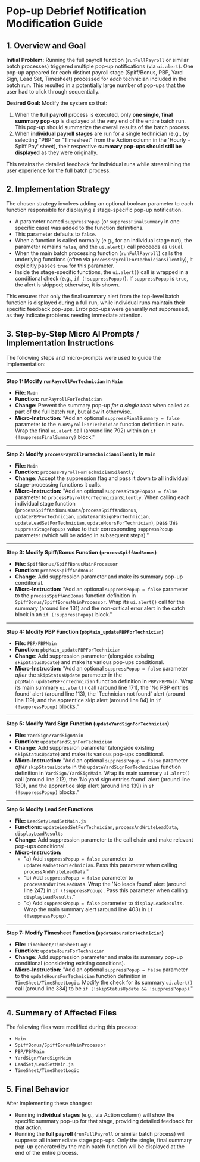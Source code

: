 # Pop-up Debrief Notification Modification Guide

## 1. Overview and Goal

**Initial Problem:** Running the full payroll function (`runFullPayroll` or similar batch processes) triggered multiple pop-up notifications (via `ui.alert`). One pop-up appeared for each distinct payroll stage (Spiff/Bonus, PBP, Yard Sign, Lead Set, Timesheet) processed for *each* technician included in the batch run. This resulted in a potentially large number of pop-ups that the user had to click through sequentially.

**Desired Goal:** Modify the system so that:
1.  When the **full payroll** process is executed, only **one single, final summary pop-up** is displayed at the very end of the entire batch run. This pop-up should summarize the overall results of the batch process.
2.  When **individual payroll stages** are run for a single technician (e.g., by selecting "PBP" or "Timesheet" from the Action column in the 'Hourly + Spiff Pay' sheet), their respective **summary pop-ups should still be displayed** as they were originally.

This retains the detailed feedback for individual runs while streamlining the user experience for the full batch process.

## 2. Implementation Strategy

The chosen strategy involves adding an optional boolean parameter to each function responsible for displaying a stage-specific pop-up notification.

*   A parameter named `suppressPopup` (or `suppressFinalSummary` in one specific case) was added to the function definitions.
*   This parameter defaults to `false`.
*   When a function is called normally (e.g., for an individual stage run), the parameter remains `false`, and the `ui.alert()` call proceeds as usual.
*   When the main batch processing function (`runFullPayroll`) calls the underlying functions (often via `processPayrollForTechnicianSilently`), it explicitly passes `true` for this parameter.
*   Inside the stage-specific functions, the `ui.alert()` call is wrapped in a conditional check (e.g., `if (!suppressPopup)`). If `suppressPopup` is `true`, the alert is skipped; otherwise, it is shown.

This ensures that only the final summary alert from the top-level batch function is displayed during a full run, while individual runs maintain their specific feedback pop-ups. Error pop-ups were generally *not* suppressed, as they indicate problems needing immediate attention.

## 3. Step-by-Step Micro AI Prompts / Implementation Instructions

The following steps and micro-prompts were used to guide the implementation:

---

**Step 1: Modify `runPayrollForTechnician` in `Main`**

*   **File:** `Main`
*   **Function:** `runPayrollForTechnician`
*   **Change:** Prevent the summary pop-up *for a single tech* when called as part of the full batch run, but allow it otherwise.
*   **Micro-Instruction:** "Add an optional `suppressFinalSummary = false` parameter to the `runPayrollForTechnician` function definition in `Main`. Wrap the final `ui.alert` call (around line 792) within an `if (!suppressFinalSummary)` block."

---

**Step 2: Modify `processPayrollForTechnicianSilently` in `Main`**

*   **File:** `Main`
*   **Function:** `processPayrollForTechnicianSilently`
*   **Change:** Accept the suppression flag and pass it down to all individual stage-processing functions it calls.
*   **Micro-Instruction:** "Add an optional `suppressStagePopups = false` parameter to `processPayrollForTechnicianSilently`. When calling each individual stage function (`processSpiffAndBonusData`/`processSpiffAndBonus`, `updatePBPForTechnician`, `updateYardSignForTechnician`, `updateLeadSetForTechnician`, `updateHoursForTechnician`), pass this `suppressStagePopups` value to their corresponding `suppressPopup` parameter (which will be added in subsequent steps)."

---

**Step 3: Modify Spiff/Bonus Function (`processSpiffAndBonus`)**

*   **File:** `SpiffBonus/SpiffBonusMainProcessor`
*   **Function:** `processSpiffAndBonus`
*   **Change:** Add suppression parameter and make its summary pop-up conditional.
*   **Micro-Instruction:** "Add an optional `suppressPopup = false` parameter to the `processSpiffAndBonus` function definition in `SpiffBonus/SpiffBonusMainProcessor`. Wrap its `ui.alert()` call for the summary (around line 131) and the non-critical error alert in the catch block in an `if (!suppressPopup)` block."

---

**Step 4: Modify PBP Function (`pbpMain_updatePBPForTechnician`)**

*   **File:** `PBP/PBPMain`
*   **Function:** `pbpMain_updatePBPForTechnician`
*   **Change:** Add suppression parameter (alongside existing `skipStatusUpdate`) and make its various pop-ups conditional.
*   **Micro-Instruction:** "Add an optional `suppressPopup = false` parameter *after* the `skipStatusUpdate` parameter in the `pbpMain_updatePBPForTechnician` function definition in `PBP/PBPMain`. Wrap its main summary `ui.alert()` call (around line 171), the 'No PBP entries found' alert (around line 113), the 'Technician not found' alert (around line 119), and the apprentice skip alert (around line 84) in `if (!suppressPopup)` blocks."

---

**Step 5: Modify Yard Sign Function (`updateYardSignForTechnician`)**

*   **File:** `YardSign/YardSignMain`
*   **Function:** `updateYardSignForTechnician`
*   **Change:** Add suppression parameter (alongside existing `skipStatusUpdate`) and make its various pop-ups conditional.
*   **Micro-Instruction:** "Add an optional `suppressPopup = false` parameter *after* `skipStatusUpdate` in the `updateYardSignForTechnician` function definition in `YardSign/YardSignMain`. Wrap its main summary `ui.alert()` call (around line 212), the 'No yard sign entries found' alert (around line 180), and the apprentice skip alert (around line 139) in `if (!suppressPopup)` blocks."

---

**Step 6: Modify Lead Set Functions**

*   **File:** `LeadSet/LeadSetMain.js`
*   **Functions:** `updateLeadSetForTechnician`, `processAndWriteLeadData`, `displayLeadResults`
*   **Change:** Add suppression parameter to the call chain and make relevant pop-ups conditional.
*   **Micro-Instruction:**
    *   "a) Add `suppressPopup = false` parameter to `updateLeadSetForTechnician`. Pass this parameter when calling `processAndWriteLeadData`."
    *   "b) Add `suppressPopup = false` parameter to `processAndWriteLeadData`. Wrap the 'No leads found' alert (around line 247) in `if (!suppressPopup)`. Pass this parameter when calling `displayLeadResults`."
    *   "c) Add `suppressPopup = false` parameter to `displayLeadResults`. Wrap the main summary alert (around line 403) in `if (!suppressPopup)`."

---

**Step 7: Modify Timesheet Function (`updateHoursForTechnician`)**

*   **File:** `TimeSheet/TimeSheetLogic`
*   **Function:** `updateHoursForTechnician`
*   **Change:** Add suppression parameter and make its summary pop-up conditional (considering existing conditions).
*   **Micro-Instruction:** "Add an optional `suppressPopup = false` parameter to the `updateHoursForTechnician` function definition in `TimeSheet/TimeSheetLogic`. Modify the check for its summary `ui.alert()` call (around line 384) to be `if (!skipStatusUpdate && !suppressPopup)`."

---

## 4. Summary of Affected Files

The following files were modified during this process:

*   `Main`
*   `SpiffBonus/SpiffBonusMainProcessor`
*   `PBP/PBPMain`
*   `YardSign/YardSignMain`
*   `LeadSet/LeadSetMain.js`
*   `TimeSheet/TimeSheetLogic`

## 5. Final Behavior

After implementing these changes:

*   Running **individual stages** (e.g., via Action column) will show the specific summary pop-up for that stage, providing detailed feedback for that action.
*   Running the **full payroll** (`runFullPayroll` or similar batch process) will suppress all intermediate stage pop-ups. Only the single, final summary pop-up generated by the main batch function will be displayed at the end of the entire process. 